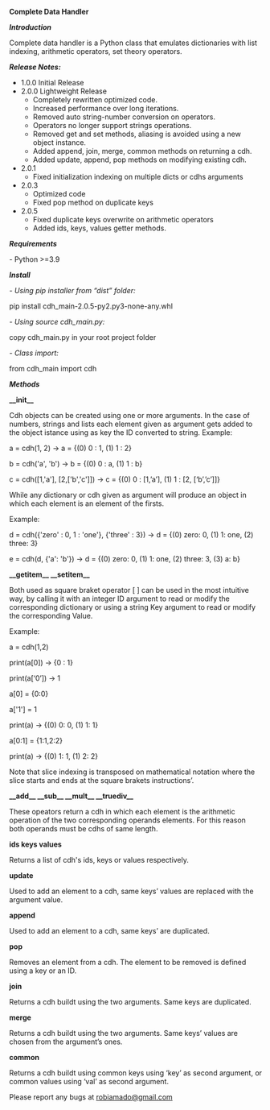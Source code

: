 **Complete Data Handler**

***Introduction***

Complete data handler is a Python class that emulates dictionaries with list indexing, arithmetic operators, set theory operators.

***Release Notes:***

- 1.0.0 Initial Release
- 2.0.0 Lightweight Release
  - Completely rewritten optimized code.
  - Increased performance over long iterations.
  - Removed auto string-number conversion on operators.
  - Operators no longer support strings operations.
  - Removed get and set methods, aliasing is avoided using a new object instance.
  - Added append, join, merge, common methods on returning a cdh.
  - Added update, append, pop methods on modifying existing cdh.
- 2.0.1 
	- Fixed initialization indexing on multiple dicts or cdhs arguments
- 2.0.3
    - Optimized code
	- Fixed pop method on duplicate keys
- 2.0.5
	- Fixed duplicate keys overwrite on arithmetic operators
	- Added ids, keys, values getter methods.
	
***Requirements***

\- Python >=3.9

***Install***

*- Using pip installer from “dist” folder:*

pip install cdh\_main-2.0.5-py2.py3-none-any.whl

*- Using source cdh\_main.py:*

copy cdh\_main.py in your root project folder

*-  Class import:*

from cdh\_main import cdh

***Methods***

**\_\_init\_\_**

Cdh objects can be created using one or more arguments. In the case of numbers, strings and lists each element given as argument gets added to the object istance using as key the ID converted to string. Example:

a = cdh(1, 2) → a = {(0) 0 : 1, (1) 1 : 2}

b = cdh('a', 'b') → b = {(0) 0 : a, (1) 1 : b}

c = cdh([1,'a'], [2,['b','c']]) → c = {(0) 0 : [1,’a’], (1) 1 : [2, [‘b’,’c’]]}


While any dictionary or cdh given as argument will produce an object in which each element is an element of the firsts. 

Example:

d = cdh({'zero' : 0, 1 : 'one'}, {'three' : 3}) → d = {(0) zero: 0, (1) 1: one, (2) three: 3}

e = cdh(d, {'a': 'b'}) → d = {(0) zero: 0, (1) 1: one, (2) three: 3, (3) a: b}

**\_\_getitem\_\_	\_\_setitem\_\_**

Both used as square braket operator [ ] can be used in the most intuitive way, by calling it with an integer ID argument to read or modify the corresponding dictionary or using a string Key argument to read or modify the corresponding Value.

Example:

a = cdh(1,2)

print(a[0]) → {0 : 1}

print(a[‘0’]) → 1

a[0] = {0:0}

a['1'] = 1

print(a) → {(0) 0: 0, (1) 1: 1}

a[0:1] = {1:1,2:2}

print(a) → {(0) 1: 1, (1) 2: 2}

Note that slice indexing is transposed on mathematical notation where the slice starts and ends at the square brakets instructions’.

**\_\_add\_\_	\_\_sub\_\_	\_\_mult\_\_	\_\_truediv\_\_**

These opeators return a cdh in which each element is the arithmetic operation of the two corresponding operands elements. For this reason both operands must be cdhs of same length.

**ids	keys	values**

Returns a list of cdh's ids, keys or values respectively.

**update**

Used to add an element to a cdh, same keys’ values are replaced with the argument value.

**append**

Used to add an element to a cdh, same keys’ are duplicated.

**pop**

Removes an element from a cdh. The element to be removed is defined using a key or an ID.

**join**

Returns a cdh buildt using the two arguments. Same keys are duplicated.

**merge**

Returns a cdh buildt using the two arguments. Same keys’ values are chosen from the argument’s ones.

**common**

Returns a cdh buildt using common keys using ‘key’ as second argument, or common values using ‘val’ as second argument.



Please report any bugs at robiamado@gmail.com
